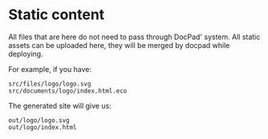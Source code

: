# Static content

All files that are here do not need to pass through DocPad' system. All static assets
can be uploaded here, they will be merged by docpad while deploying.

For example, if you have:

    src/files/logo/logo.svg
    src/documents/logo/index.html.eco

The generated site will give us:

    out/logo/logo.svg
    out/logo/index.html